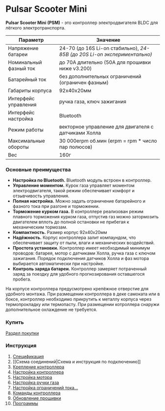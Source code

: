 # Pulsar Scooter Mini
**Pulsar Scooter Mini (PSM)** - это контроллер электродвигателя BLDC для лёгкого электротранспорта.

| Параметр               | Значение                                                                  |
| ---------------------- | ------------------------------------------------------------------------- |
| Напряжение батареи     | 24-70 (до 16S Li-on стабильно), _24-85В  (до 20S Li-on экспериментально)_ |
| Номинальный фазный ток | до 70А длительно (50А для прошивки ниже v3.200)                           |
| Батарейный ток         | без дополнительных ограничений (ограничен фазным)                         |
| Габариты корпуса       | 92х40х20мм                                                                |
| Интерфейс управления   | ручка газа, ключ зажигания                                                |
| Интерфейс настройка    | Bluetooth                                                                 |
| Режим работы           | векторное управление для двигателя с датчиками Холла                      |
| Максимальные обороты   | 30 000erpm об.мин (erpm = rpm * число пар полюсов)                        |
| Вес                    | 160г                                                                      |

### Основные преимущества
- **Настройка по Bluetooth.** Bluetooth модуль встроен в контроллер.
- **Управление моментом.** Курок газа управляет моментом электродвигателя, такой режим обеспечивает комфорт и отзывчивость управления. 
- **Полная настройка.** Можно задать ограничение батарейного и фазного тока при разгоне и торможении.
- **Торможение курком газа.** В контроллере реализован режим плавного торможения курком газа, отпустив газ можно затормозить двигателем вплоть до полной остановки не прибегая к механическим тормозам.
- **Компактность.** Размер корпус 92х40х20мм
- **Надёжность.** Корпус контроллера залит компаундом, что обеспечивает защиту от пыли, влаги и механических воздействий.
- **Простота установки.** Контроллер имеет необходимый минимум проводов: батарея, мотор с датчиками Холла, ручка газа с ключом зажигания. Порядок подключения датчиков Холла и фаз мотора выбирается автоматически при настройке.
- **Контроль заряда батареи.** Контроллер замеряет потраченный заряд за поездку для удобного прогнозирования оставшегося пробега.

На корпусе контроллера предусмотрено крепёжное отверстие для удобного монтажа. При размещении контроллера в деке самоката или в боксе, контроллер необходимо прикрутить к металлу корпуса через термопрокладку или термопасту. При размещении котроллера снаружи дополнительное охлаждение не требуется.

### Купить
[Раздел покупки](31-kupit-kontroller-psm)
### Инструкция
1. [Спецификация](11-spetsifikatsiya)
2. [[Схема соединений|Схема и инструкция по подключению]]
3. [Крепление контроллера](28-kreplenie-kontrollera)
4. [Настройка контроллера](9-nastroyka-kontrollera)
5. [Настройка мотора](8-nastroyka-motor)
6. [Настройка ручки газа](7-nastroyka-ruchki-gaza)
7. [Настройка ограничений тока...](6-nastroyka-ogranicheniy-toka)
8. [Команды контроллера](5-komandy)
9. [Обновление прошивки](4-obnovlenie-proshivki)
10. [Программы](3-programmy)